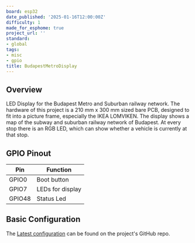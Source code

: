 ```yaml
---
board: esp32
date_published: '2025-01-16T12:00:00Z'
difficulty: 1
made_for_esphome: true
project_url: ''
standard:
- global
tags:
- misc
- gpio
title: BudapestMetroDisplay
---
```


## Overview

LED Display for the Budapest Metro and Suburban railway network.
The hardware of this project is a 210 mm x 300 mm sized bare PCB,
designed to fit into a picture frame, especially the IKEA LOMVIKEN.
The display shows a map of the subway and suburban railway network of
Budapest. At every stop there is an RGB LED, which can show whether a vehicle
is currently at that stop.

## GPIO Pinout

| Pin    | Function         |
| ------ | ---------------- |
| GPIO0  | Boot button      |
| GPIO7  | LEDs for display |
| GPIO48 | Status Led       |

## Basic Configuration

The [Latest configuration](https://github.com/denes44/BudapestMetroDisplay/tree/main/esphome)
can be found on the project's GitHub repo.
